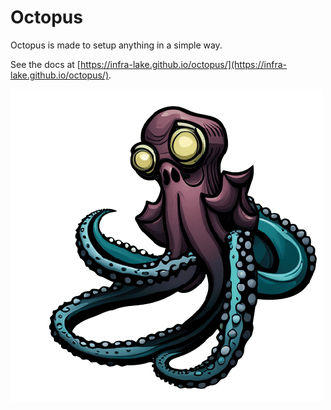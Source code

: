 # Octopus

Octopus is made to setup anything in a simple way.

See the docs at [https://infra-lake.github.io/octopus/](https://infra-lake.github.io/octopus/).

![logo](./docs/logo.png)

<!-- ## How to run it?

Follow the steps:

```bash
git clone git@github.com:herberton/octagon.git
cd octagon
cp .env.template .env # don't forget to put your JWT on your .env file
echo MONGO_PWD=some-pwd >> .env
# don't forget to put your key.json at this file: ./example/volume/key.json
make sync plugin=airbyte format=yaml api=v1 recreate=true
``` -->